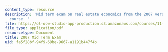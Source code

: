 ```yaml
---
content_type: resource
description: 'Mid term exam on real estate economics from the 2007 version of the
  course. '
file: https://ol-ocw-studio-app-production.s3.amazonaws.com/courses/11-433j-real-estate-economics-fall-2008/fa5f28bf94f969be9667a1191b447f4b_exam1_2007.pdf
file_type: application/pdf
resourcetype: Document
title: 2007 Mid Term Exam
uid: fa5f28bf-94f9-69be-9667-a1191b447f4b
---
```

